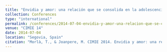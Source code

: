```yaml
---
title: "Envidia y amor: una relación que se consolida en la adolescencia"
collection: Conferences
type: "international"
permalink: /conferences/2014-07-04-envidia-y-amor-una-relacion-que-se-consolida-en-la-adolescencia
venue: "CIMIE 14"
date: 2014-07-04
location: "Segovia, Spain"
citation: "Morlà, T., & Joanpere, M. CIMIE 2014. Envidia y amor: una relación que se consolida en la adolescencia (3-4 juliol, Segovia)"
---
```

